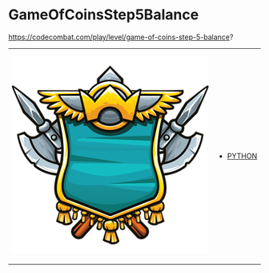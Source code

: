 # GameOfCoinsStep5Balance 

https://codecombat.com/play/level/game-of-coins-step-5-balance?
<table>
<tr>
<td>

![Hero Picture](hero.png?raw=true "Hero Picture")

</td>
<td>
<ul>
<li>

[PYTHON](GameOfCoinsStep5Balance.py)

</li>
</td>
</tr>
<table>